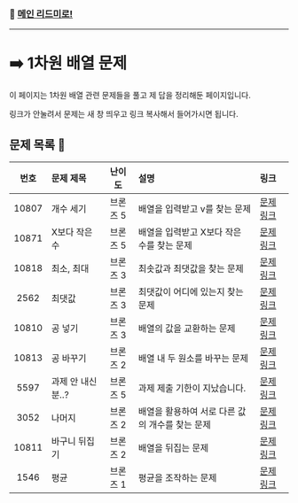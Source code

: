 ### 🚀 [메인 리드미로!](../README.md)

---

# ➡️ 1차원 배열 문제 

이 페이지는 1차원 배열 관련 문제들을 풀고 제 답을 정리해둔 페이지입니다.

링크가 안눌려서 문제는 새 창 띄우고 링크 복사해서 들어가시면 됩니다.

##  문제 목록 📝

 번호  | 문제 제목                  | 난이도    | 설명 | 링크                            |
|:-----:|:---------------------------|:---------:|:--------------------------------|:-----------------------------|
| 10807 | 개수 세기                  | 브론즈 5  |배열을 입력받고 v를 찾는 문제| [문제 링크](https://www.acmicpc.net/problem/10807) |
| 10871 | X보다 작은 수              | 브론즈 5  |배열을 입력받고 X보다 작은 수를 찾는 문제| [문제 링크](https://www.acmicpc.net/problem/10871) |
| 10818 | 최소, 최대                 | 브론즈 3  |최솟값과 최댓값을 찾는 문제| [문제 링크](https://www.acmicpc.net/problem/10818) |
| 2562  | 최댓값                     | 브론즈 3  |최댓값이 어디에 있는지 찾는 문제| [문제 링크](https://www.acmicpc.net/problem/2562) |
| 10810 | 공 넣기                    | 브론즈 3  |배열의 값을 교환하는 문제| [문제 링크](https://www.acmicpc.net/problem/10810) |
| 10813 | 공 바꾸기                  | 브론즈 2  |배열 내 두 원소를 바꾸는 문제| [문제 링크](https://www.acmicpc.net/problem/10813) |
| 5597  | 과제 안 내신 분..?         | 브론즈 5  |과제 제출 기한이 지났습니다.| [문제 링크](https://www.acmicpc.net/problem/5597) |
| 3052  | 나머지                     | 브론즈 2  |배열을 활용하여 서로 다른 값의 개수를 찾는 문제| [문제 링크](https://www.acmicpc.net/problem/3052) |
| 10811 | 바구니 뒤집기              | 브론즈 2  |배열을 뒤집는 문제| [문제 링크](https://www.acmicpc.net/problem/10811) |
| 1546  | 평균                      | 브론즈 1  |평균을 조작하는 문제| [문제 링크](https://www.acmicpc.net/problem/1546) |
